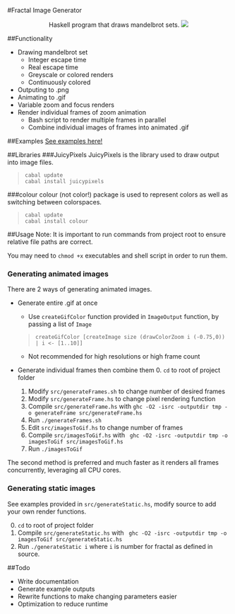#Fractal Image Generator

<p align="center">Haskell program that draws mandelbrot sets.
<img src=https://cloud.githubusercontent.com/assets/6357330/11373480/65881446-92ca-11e5-9f82-35cc851e660c.gif></p>

##Functionality
+ Drawing mandelbrot set
  + Integer escape time
  + Real escape time
  + Greyscale or colored renders
  + Continuously colored
+ Outputing to .png
+ Animating to .gif
+ Variable zoom and focus renders
+ Render individual frames of zoom animation
  + Bash script to render multiple frames in parallel
  + Combine individual images of frames into animated .gif
  
##Examples
[See examples here!](EXAMPLES.md)

##Libraries
###JuicyPixels
JuicyPixels is the library used to draw output into image files.    
>     cabal update
>     cabal install juicypixels

###colour
colour (not color!) package is used to represent colors as well as switching between colorspaces.
>     cabal update
>     cabal install colour

##Usage
Note: It is important to run commands from project root to ensure relative file paths are correct.

You may need to `chmod +x` executables and shell script in order to run them.

### Generating animated images
There are 2 ways of generating animated images.
+ Generate entire .gif at once
  + Use `createGifColor` function provided in `ImageOutput` function, by passing a list of `Image`   
  >     createGifColor [createImage size (drawColorZoom i (-0.75,0)) | i <- [1..10]]
  
  + Not recommended for high resolutions or high frame count
  
+ Generate individual frames then combine them
  0. `cd` to root of project folder
  1. Modify `src/generateFrames.sh` to change number of desired frames
  2. Modify `src/generateFrame.hs` to change pixel rendering function
  3. Compile `src/generateFrame.hs` with `ghc -O2 -isrc -outputdir tmp -o generateFrame src/generateFrame.hs`
  4. Run `./generateFrames.sh`
  5. Edit `src/imagesToGif.hs` to change number of frames
  6. Compile `src/imagesToGif.hs` with ` ghc -O2 -isrc -outputdir tmp -o imagesToGif src/imagesToGif.hs`
  7. Run `./imagesToGif`
  
The second method is preferred and much faster as it renders all frames concurrently, leveraging all CPU cores.

### Generating static images
See examples provided in `src/generateStatic.hs`, modify source to add your own render functions.
  
  0. `cd` to root of project folder 
  1. Compile `src/generateStatic.hs` with ` ghc -O2 -isrc -outputdir tmp -o imagesToGif src/generateStatic.hs`
  2. Run `./generateStatic i` where `i` is number for fractal as defined in source.


##Todo
+ Write documentation
+ Generate example outputs
+ Rewrite functions to make changing parameters easier
+ Optimization to reduce runtime

